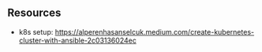 ## Resources
* k8s setup: https://alperenhasanselcuk.medium.com/create-kubernetes-cluster-with-ansible-2c03136024ec

